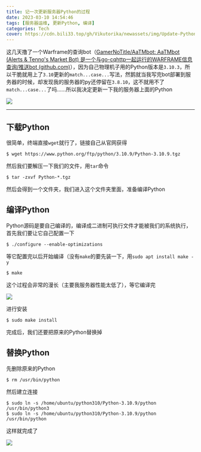 ```yaml
---
title: 记一次更新服务器Python的过程
date: 2023-03-10 14:54:46
tags: [服务器运维, 更新Python, 编译]
categories: Tech
cover: https://cdn.bili33.top/gh/Vikutorika/newassets/img/Update-Python-on-my-server/MobaXterm-20230310-150219.png
---
```


这几天撸了一个Warframe的查询bot（[GamerNoTitle/AaTMbot: AaTMbot (Alerts & Tenno's Market Bot) 是一个与go-cqhttp一起运行的WARFRAME信息查询/推送bot (github.com)](https://github.com/GamerNoTitle/AaTMbot)），因为自己物理机子用的Python版本是`3.10.3`，所以干脆就用上了`3.10`更新的`match...case...`写法，然鹅就当我写完bot部署到服务器的时候，却发现我的服务器的py还停留在`3.8.10`，这不就用不了`match...case...`了吗……所以我决定更新一下我的服务器上面的Python

![](https://cdn.bili33.top/gh/Vikutorika/newassets/img/Update-Python-on-my-server/MobaXterm-20230310-145757.png)

---

## 下载Python

很简单，终端直接`wget`就行了，链接自己从官网获得

```shell
$ wget https://www.python.org/ftp/python/3.10.9/Python-3.10.9.tgz
```

然后我们要解压一下我们的文件，用`tar`命令

```shell
$ tar -zxvf Python-*.tgz
```

然后会得到一个文件夹，我们进入这个文件夹里面，准备编译Python

## 编译Python

Python源码是要自己编译的，编译成二进制可执行文件才能被我们的系统执行，首先我们要让它自己配置一下

```shell
$ ./configure --enable-optimizations
```

等它配置完以后开始编译（没有`make`的要先装一下，用`sudo apt install make -y`

```shell
$ make
```

这个过程会非常的漫长（主要我服务器性能太低了），等它编译完

![](https://cdn.bili33.top/gh/Vikutorika/newassets/img/Update-Python-on-my-server/MobaXterm-20230310-150219.png)

进行安装

```shell
$ sudo make install
```

完成后，我们还要把原来的Python替换掉

## 替换Python

先删除原来的Python

```shell
$ rm /usr/bin/python
```

然后建立连接

```shell
$ sudo ln -s /home/ubuntu/python310/Python-3.10.9/python /usr/bin/python3
$ sudo ln -s /home/ubuntu/python310/Python-3.10.9/python /usr/bin/python
```

这样就完成了

![](https://cdn.bili33.top/gh/Vikutorika/newassets/img/Update-Python-on-my-server/MobaXterm-20230310-151242.png)

